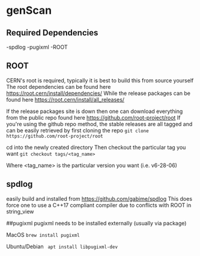 # genScan

## Required Dependencies
-spdlog
-pugixml
-ROOT

## ROOT 
CERN's root is required, typically it is best to build this from source yourself
The root dependencies can be found here https://root.cern/install/dependencies/
While the release packages can be found here https://root.cern/install/all_releases/

If the release packages site is down then one can download everything from the public repo found here https://github.com/root-project/root
If you're using the github repo method, the stable releases are all tagged and can be easily retrieved by first cloning the repo
```git clone https://github.com/root-project/root```

cd into the newly created directory
Then checkout the particular tag you want
```git checkout tags/<tag_name>```

Where <tag_name> is the particular version you want (i.e. v6-28-06)


## spdlog
easily build and installed from https://github.com/gabime/spdlog
This does force one to use a C++17 compliant compiler due to conflicts with ROOT in string_view

##pugixml
pugixml needs to be installed externally (usually via package)

MacOS 
```brew install pugixml```

Ubuntu/Debian
``` apt install libpugixml-dev```



